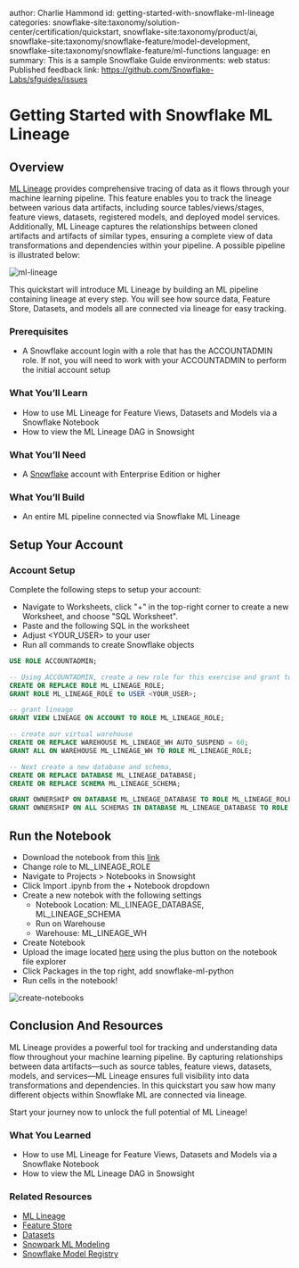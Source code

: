 author: Charlie Hammond
id: getting-started-with-snowflake-ml-lineage
categories: snowflake-site:taxonomy/solution-center/certification/quickstart, snowflake-site:taxonomy/product/ai, snowflake-site:taxonomy/snowflake-feature/model-development, snowflake-site:taxonomy/snowflake-feature/ml-functions
language: en
summary: This is a sample Snowflake Guide
environments: web
status: Published 
feedback link: https://github.com/Snowflake-Labs/sfguides/issues

# Getting Started with Snowflake ML Lineage
<!-- ------------------------ -->
## Overview 

[ML Lineage](https://docs.snowflake.com/en/developer-guide/snowflake-ml/ml-lineage) provides comprehensive tracing of data as it flows through your machine learning pipeline. This feature enables you to track the lineage between various data artifacts, including source tables/views/stages, feature views, datasets, registered models, and deployed model services. Additionally, ML Lineage captures the relationships between cloned artifacts and artifacts of similar types, ensuring a complete view of data transformations and dependencies within your pipeline. A possible pipeline is illustrated below:

![ml-lineage](assets/ml-lineage-pipeline.png)

This quickstart will introduce ML Lineage by building an ML pipeline containing lineage at every step. You will see how source data, Feature Store, Datasets, and models all are connected via lineage for easy tracking. 

### Prerequisites
- A Snowflake account login with a role that has the ACCOUNTADMIN role. If not, you will need to work with your ACCOUNTADMIN to perform the initial account setup 

### What You’ll Learn 
- How to use ML Lineage for Feature Views, Datasets and Models via a Snowflake Notebook 
- How to view the ML Lineage DAG in Snowsight

### What You’ll Need 
- A [Snowflake](https://app.snowflake.com/) account with Enterprise Edition or higher

### What You’ll Build 
- An entire ML pipeline connected via Snowflake ML Lineage

<!-- ------------------------ -->
## Setup Your Account

### Account Setup

Complete the following steps to setup your account:
- Navigate to Worksheets, click "+" in the top-right corner to create a new Worksheet, and choose "SQL Worksheet".
- Paste and the following SQL in the worksheet 
- Adjust <YOUR_USER> to your user
- Run all commands to create Snowflake objects

```sql
USE ROLE ACCOUNTADMIN;

-- Using ACCOUNTADMIN, create a new role for this exercise and grant to applicable users
CREATE OR REPLACE ROLE ML_LINEAGE_ROLE;
GRANT ROLE ML_LINEAGE_ROLE to USER <YOUR_USER>;

-- grant lineage
GRANT VIEW LINEAGE ON ACCOUNT TO ROLE ML_LINEAGE_ROLE;

-- create our virtual warehouse
CREATE OR REPLACE WAREHOUSE ML_LINEAGE_WH AUTO_SUSPEND = 60;
GRANT ALL ON WAREHOUSE ML_LINEAGE_WH TO ROLE ML_LINEAGE_ROLE;

-- Next create a new database and schema,
CREATE OR REPLACE DATABASE ML_LINEAGE_DATABASE;
CREATE OR REPLACE SCHEMA ML_LINEAGE_SCHEMA;

GRANT OWNERSHIP ON DATABASE ML_LINEAGE_DATABASE TO ROLE ML_LINEAGE_ROLE COPY CURRENT GRANTS;
GRANT OWNERSHIP ON ALL SCHEMAS IN DATABASE ML_LINEAGE_DATABASE TO ROLE ML_LINEAGE_ROLE COPY CURRENT GRANTS;
```
<!-- ------------------------ -->
## Run the Notebook

- Download the notebook from this [link](https://github.com/Snowflake-Labs/getting-started-with-snowflake-ml-lineage/blob/main/notebooks/0_start_here.ipynb)
- Change role to ML_LINEAGE_ROLE
- Navigate to Projects > Notebooks in Snowsight
- Click Import .ipynb from the + Notebook dropdown
- Create a new notebok with the following settings
  - Notebook Location: ML_LINEAGE_DATABASE, ML_LINEAGE_SCHEMA
  - Run on Warehouse
  - Warehouse: ML_LINEAGE_WH
- Create Notebook
- Upload the image located [here](https://github.com/Snowflake-Labs/getting-started-with-snowflake-ml-lineage/blob/main/scripts/img) using the plus button on the notebook file explorer
- Click Packages in the top right, add snowflake-ml-python
- Run cells in the notebook!

![create-notebooks](assets/create-notebook.png)

<!-- ------------------------ -->
## Conclusion And Resources

ML Lineage provides a powerful tool for tracking and understanding data flow throughout your machine learning pipeline. By capturing relationships between data artifacts—such as source tables, feature views, datasets, models, and services—ML Lineage ensures full visibility into data transformations and dependencies. In this quickstart you saw how many different objects within Snowflake ML are connected via lineage.

Start your journey now to unlock the full potential of ML Lineage!

### What You Learned
- How to use ML Lineage for Feature Views, Datasets and Models via a Snowflake Notebook 
- How to view the ML Lineage DAG in Snowsight

### Related Resources
- [ML Lineage](https://docs.snowflake.com/en/developer-guide/snowflake-ml/ml-lineage)
- [Feature Store](https://docs.snowflake.com/developer-guide/snowflake-ml/feature-store/overview)
- [Datasets](https://docs.snowflake.com/developer-guide/snowflake-ml/dataset)
- [Snowpark ML Modeling](https://docs.snowflake.com/developer-guide/snowflake-ml/modeling)
- [Snowflake Model Registry](https://docs.snowflake.com/developer-guide/snowflake-ml/model-registry/overview)
